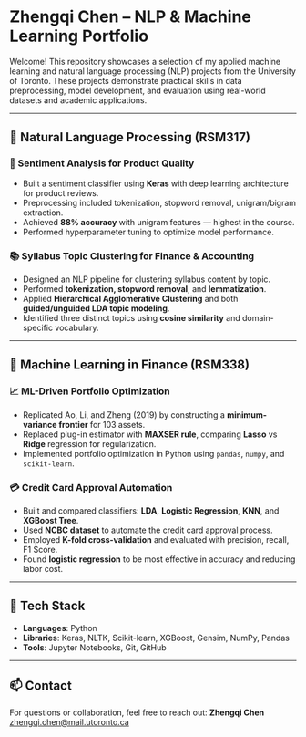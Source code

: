 # Zhengqi Chen – NLP & Machine Learning Portfolio

Welcome! This repository showcases a selection of my applied machine learning and natural language processing (NLP) projects from the University of Toronto. These projects demonstrate practical skills in data preprocessing, model development, and evaluation using real-world datasets and academic applications.

---

## 📌 Natural Language Processing (RSM317)

### 🧠 Sentiment Analysis for Product Quality
- Built a sentiment classifier using **Keras** with deep learning architecture for product reviews.
- Preprocessing included tokenization, stopword removal, unigram/bigram extraction.
- Achieved **88% accuracy** with unigram features — highest in the course.
- Performed hyperparameter tuning to optimize model performance.

### 📚 Syllabus Topic Clustering for Finance & Accounting
- Designed an NLP pipeline for clustering syllabus content by topic.
- Performed **tokenization, stopword removal**, and **lemmatization**.
- Applied **Hierarchical Agglomerative Clustering** and both **guided/unguided LDA topic modeling**.
- Identified three distinct topics using **cosine similarity** and domain-specific vocabulary.

---

## 📌 Machine Learning in Finance (RSM338)

### 📈 ML-Driven Portfolio Optimization
- Replicated Ao, Li, and Zheng (2019) by constructing a **minimum-variance frontier** for 103 assets.
- Replaced plug-in estimator with **MAXSER rule**, comparing **Lasso** vs **Ridge** regression for regularization.
- Implemented portfolio optimization in Python using `pandas`, `numpy`, and `scikit-learn`.

### 💳 Credit Card Approval Automation
- Built and compared classifiers: **LDA**, **Logistic Regression**, **KNN**, and **XGBoost Tree**.
- Used **NCBC dataset** to automate the credit card approval process.
- Employed **K-fold cross-validation** and evaluated with precision, recall, F1 Score.
- Found **logistic regression** to be most effective in accuracy and reducing labor cost.

---

## 🔧 Tech Stack
- **Languages**: Python
- **Libraries**: Keras, NLTK, Scikit-learn, XGBoost, Gensim, NumPy, Pandas
- **Tools**: Jupyter Notebooks, Git, GitHub

---

## 📫 Contact
For questions or collaboration, feel free to reach out:
**Zhengqi Chen**  
[zhengqi.chen@mail.utoronto.ca](mailto:zhengqi.chen@mail.utoronto.ca)

